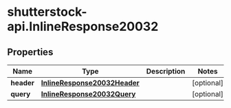 # shutterstock-api.InlineResponse20032

## Properties
Name | Type | Description | Notes
------------ | ------------- | ------------- | -------------
**header** | [**InlineResponse20032Header**](InlineResponse20032Header.md) |  | [optional] 
**query** | [**InlineResponse20032Query**](InlineResponse20032Query.md) |  | [optional] 


